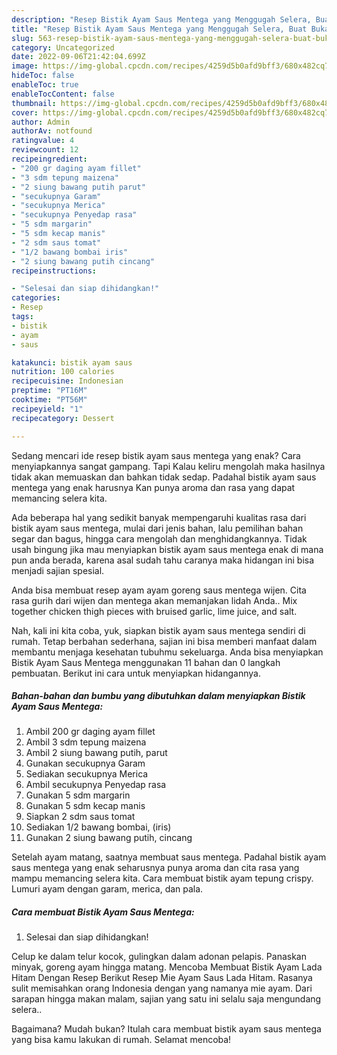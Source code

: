 ```yaml
---
description: "Resep Bistik Ayam Saus Mentega yang Menggugah Selera, Buat Buka Puasa}"
title: "Resep Bistik Ayam Saus Mentega yang Menggugah Selera, Buat Buka Puasa}"
slug: 563-resep-bistik-ayam-saus-mentega-yang-menggugah-selera-buat-buka-puasa
category: Uncategorized
date: 2022-09-06T21:42:04.699Z
image: https://img-global.cpcdn.com/recipes/4259d5b0afd9bff3/680x482cq70/bistik-ayam-saus-mentega-foto-resep-utama.jpg
hideToc: false
enableToc: true
enableTocContent: false
thumbnail: https://img-global.cpcdn.com/recipes/4259d5b0afd9bff3/680x482cq70/bistik-ayam-saus-mentega-foto-resep-utama.jpg
cover: https://img-global.cpcdn.com/recipes/4259d5b0afd9bff3/680x482cq70/bistik-ayam-saus-mentega-foto-resep-utama.jpg
author: Admin
authorAv: notfound
ratingvalue: 4
reviewcount: 12
recipeingredient:
- "200 gr daging ayam fillet"
- "3 sdm tepung maizena"
- "2 siung bawang putih parut"
- "secukupnya Garam"
- "secukupnya Merica"
- "secukupnya Penyedap rasa"
- "5 sdm margarin"
- "5 sdm kecap manis"
- "2 sdm saus tomat"
- "1/2 bawang bombai iris"
- "2 siung bawang putih cincang"
recipeinstructions:

- "Selesai dan siap dihidangkan!"
categories:
- Resep
tags:
- bistik
- ayam
- saus

katakunci: bistik ayam saus 
nutrition: 100 calories
recipecuisine: Indonesian
preptime: "PT16M"
cooktime: "PT56M"
recipeyield: "1"
recipecategory: Dessert

---
```



Sedang mencari ide resep bistik ayam saus mentega yang enak? Cara menyiapkannya sangat gampang. Tapi Kalau keliru mengolah maka hasilnya tidak akan memuaskan dan bahkan tidak sedap. Padahal bistik ayam saus mentega yang enak harusnya Kan punya aroma dan rasa yang dapat memancing selera kita.


Ada beberapa hal yang sedikit banyak mempengaruhi kualitas rasa dari bistik ayam saus mentega, mulai dari jenis bahan, lalu pemilihan bahan segar dan bagus, hingga cara mengolah dan menghidangkannya. Tidak usah bingung jika mau menyiapkan bistik ayam saus mentega enak di mana pun anda berada, karena asal sudah tahu caranya maka hidangan ini bisa menjadi sajian spesial.

Anda bisa membuat resep ayam ayam goreng saus mentega wijen. Cita rasa gurih dari wijen dan mentega akan memanjakan lidah Anda.. Mix together chicken thigh pieces with bruised garlic, lime juice, and salt.


Nah, kali ini kita coba, yuk, siapkan bistik ayam saus mentega sendiri di rumah. Tetap berbahan sederhana, sajian ini bisa memberi manfaat dalam membantu menjaga kesehatan tubuhmu sekeluarga. Anda bisa menyiapkan Bistik Ayam Saus Mentega menggunakan 11 bahan dan 0 langkah pembuatan. Berikut ini cara untuk menyiapkan hidangannya.

<!--inarticleads1-->

##### Bahan-bahan dan bumbu yang dibutuhkan dalam menyiapkan Bistik Ayam Saus Mentega:

1. Ambil 200 gr daging ayam fillet
1. Ambil 3 sdm tepung maizena
1. Ambil 2 siung bawang putih, parut
1. Gunakan secukupnya Garam
1. Sediakan secukupnya Merica
1. Ambil secukupnya Penyedap rasa
1. Gunakan 5 sdm margarin
1. Gunakan 5 sdm kecap manis
1. Siapkan 2 sdm saus tomat
1. Sediakan 1/2 bawang bombai, (iris)
1. Gunakan 2 siung bawang putih, cincang


Setelah ayam matang, saatnya membuat saus mentega. Padahal bistik ayam saus mentega yang enak seharusnya punya aroma dan cita rasa yang mampu memancing selera kita. Cara membuat bistik ayam tepung crispy. Lumuri ayam dengan garam, merica, dan pala. 

<!--inarticleads2-->

##### Cara membuat Bistik Ayam Saus Mentega:


1. Selesai dan siap dihidangkan!

Celup ke dalam telur kocok, gulingkan dalam adonan pelapis. Panaskan minyak, goreng ayam hingga matang. Mencoba Membuat Bistik Ayam Lada Hitam Dengan Resep Berikut Resep Mie Ayam Saus Lada Hitam. Rasanya sulit memisahkan orang Indonesia dengan yang namanya mie ayam. Dari sarapan hingga makan malam, sajian yang satu ini selalu saja mengundang selera.. 

Bagaimana? Mudah bukan? Itulah cara membuat bistik ayam saus mentega yang bisa kamu lakukan di rumah. Selamat mencoba!
